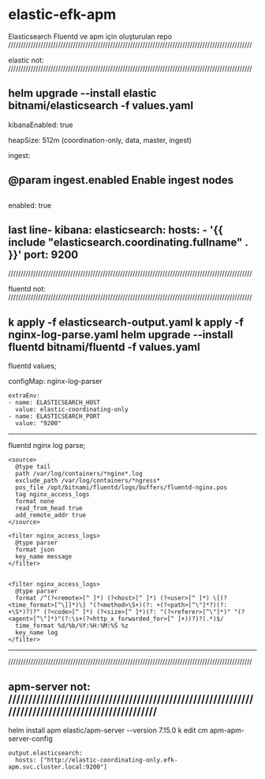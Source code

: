 # elastic-efk-apm
Elasticsearch Fluentd ve apm için oluşturulan repo
//////////////////////////////////////////////////////////////////////////////////////////////////

elastic not:
//////////////////////////////////////////////////////////////////////////////////////////////////

helm upgrade --install elastic bitnami/elasticsearch -f values.yaml
---
kibanaEnabled: true

heapSize: 512m (coordination-only, data, master, ingest)

ingest:
  ## @param ingest.enabled Enable ingest nodes
  ##
  enabled: true
  
last line-
kibana:
  elasticsearch:
    hosts:
      - '{{ include "elasticsearch.coordinating.fullname" . }}'
    port: 9200  
---

//////////////////////////////////////////////////////////////////////////////////////////////////




fluentd not:
//////////////////////////////////////////////////////////////////////////////////////////////////

k apply -f elasticsearch-output.yaml
k apply -f nginx-log-parse.yaml
helm upgrade --install fluentd bitnami/fluentd -f values.yaml
---

fluentd values;

  configMap: nginx-log-parser
  
    extraEnv:
    - name: ELASTICSEARCH_HOST
      value: elastic-coordinating-only 
    - name: ELASTICSEARCH_PORT
      value: "9200"
      
---
fluentd nginx log parse;

    <source> 
      @type tail
      path /var/log/containers/*nginx*.log
      exclude_path /var/log/containers/*ngress*
      pos_file /opt/bitnami/fluentd/logs/buffers/fluentd-nginx.pos 
      tag nginx_access_logs
      format none
      read_from_head true
      add_remote_addr true 
    </source>

    <filter nginx_access_logs>
      @type parser
      format json
      key_name message
    </filter>


    <filter nginx_access_logs>
      @type parser
      format /^(?<remote>[^ ]*) (?<host>[^ ]*) (?<user>[^ ]*) \[(?<time_format>[^\]]*)\] "(?<method>\S+)(?: +(?<path>[^\"]*?)(?: +\S*)?)?" (?<code>[^ ]*) (?<size>[^ ]*)(?: "(?<referer>[^\"]*)" "(?<agent>[^\"]*)"(?:\s+(?<http_x_forwarded_for>[^ ]+))?)?(.*)$/
      time_format %d/%b/%Y:%H:%M:%S %z
      key_name log
    </filter>
---

//////////////////////////////////////////////////////////////////////////////////////////////////


apm-server not:
//////////////////////////////////////////////////////////////////////////////////////////////////
---

helm install apm elastic/apm-server --version 7.15.0
k edit cm apm-apm-server-config

    output.elasticsearch:
      hosts: ["http://elastic-coordinating-only.efk-apm.svc.cluster.local:9200"]













